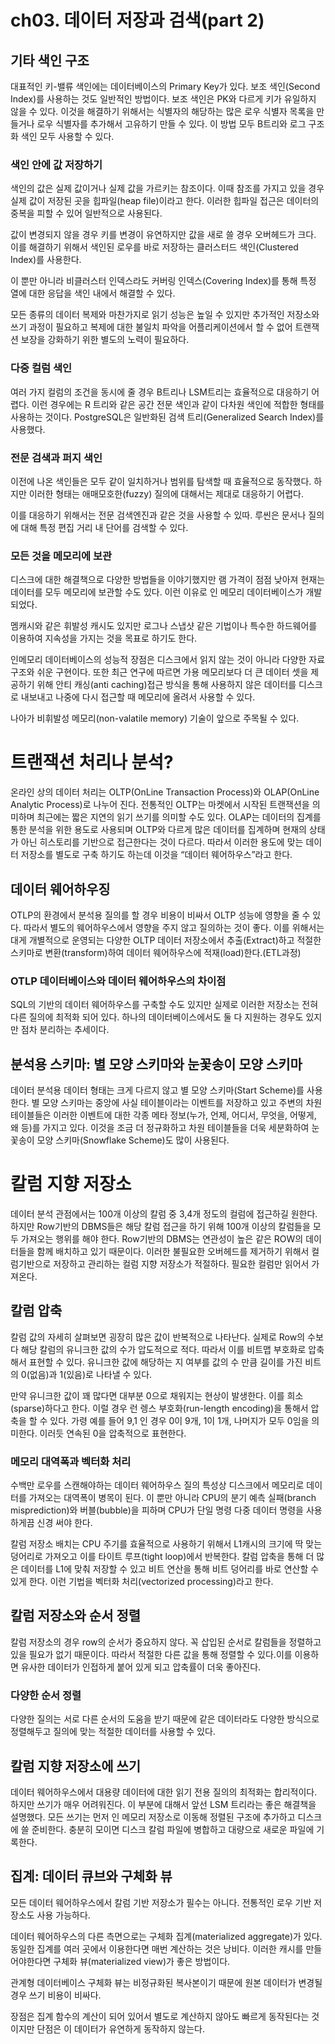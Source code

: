 # ch03. 데이터 저장과 검색(part 2)

## 기타 색인 구조

대표적인 키-밸류 색인에는 데이터베이스의 Primary Key가 있다. 보조 색인(Second Index)를 사용하는 것도 일반적인 방법이다. 보조 색인은 PK와 다르게 키가 유일하지 않을 수 있다. 이것을 해결하기 위해서는 식별자의 해당하는 많은 로우 식별자 목록을 만들거나 로우 식별자를 추가해서 고유하기 만들 수 있다. 이 방법 모두 B트리와 로그 구조화 색인 모두 사용할 수 있다.

### 색인 안에 값 저장하기

색인의 값은 실제 값이거나 실제 값을 가르키는 참조이다. 이때 참조를 가지고 있을 경우 실제 값이 저장된 곳을 힙파일(heap file)이라고 한다. 이러한 힙파일 접근은 데이터의 중복을 피할 수 있어 일반적으로 사용된다.

값이 변경되지 않을 경우 키를 변경이 유연하지만 값을 새로 쓸 경우 오버헤드가 크다. 이를 해결하기 위해서 색인된 로우를 바로 저장하는 클러스터드 색인(Clustered Index)를 사용한다.

이 뿐만 아니라 비클러스터 인덱스라도 커버링 인덱스(Covering Index)를 통해 특정 열에 대한 응답을 색인 내에서 해결할 수 있다.

모든 종류의 데이터 복제와 마찬가지로 읽기 성능은 높일 수 있지만 추가적인 저장소와 쓰기 과정이 필요하고 복제에 대한 불일치 파악을 어플리케이션에서 할 수 없어 트랜잭션 보장을 강화하기 위한 별도의 노력이 필요하다.

### 다중 컬럼 색인

여러 가지 컬럼의 조건을 동시에 줄 경우 B트리나 LSM트리는 효율적으로 대응하기 어렵다. 이런 경우에는 R 트리와 같은 공간 전문 색인과 같이 다차원 색인에 적합한 형태를 사용하는 것이다. PostgreSQL은 일반화된 검색 트리(Generalized Search Index)를 사용했다.

### 전문 검색과 퍼지 색인

이전에 나온 색인들은 모두 같이 일치하거나 범위를 탐색할 때 효율적으로 동작했다. 하지만 이러한 형태는 애매모호한(fuzzy) 질의에 대해서는 제대로 대응하기 어렵다.

이를 대응하기 위해서는 전문 검색엔진과 같은 것을 사용할 수 있따. 루씬은 문서나 질의에 대해 특정 편집 거리 내 단어를 검색할 수 있다.

### 모든 것을 메모리에 보관

디스크에 대한 해결책으로 다양한 방법들을 이야기했지만 램 가격이 점점 낮아져 현재는 데이터를 모두 메모리에 보관할 수도 있다. 이런 이유로 인 메모리 데이터베이스가 개발되었다.

멤캐시와 같은 휘발성 캐시도 있지만 로그나 스냅샷 같은 기법이나 특수한 하드웨어를 이용하여 지속성을 가지는 것을 목표로 하기도 한다.

인메모리 데이터베이스의 성능적 장점은 디스크에서 읽지 않는 것이 아니라 다양한 자료구조와 쉬운 구현이다. 또한 최근 연구에 따르면 가용 메모리보다 더 큰 데이터 셋을 제공하기 위해 안티 캐싱(anti caching)접근 방식을 통해 사용하지 않은 데이터를 디스크로 내보내고 나중에 다시 접근할 때 메모리에 올려서 사용할 수 있다.

나아가 비휘발성 메모리(non-valatile memory) 기술이 앞으로 주목될 수 있다.

# 트랜잭션 처리나 분석?

온라인 상의 데이터 처리는 OLTP(OnLine Transaction Process)와 OLAP(OnLine Analytic Process)로 나누어 진다. 전통적인 OLTP는 마켓에서 시작된 트랜잭션을 의미하며 최근에는 짧은 지연의 읽기 쓰기를 의미할 수도 있다. OLAP는 데이터의 집계를 통한 분석을 위한 용도로 사용되며 OLTP와 다르게 많은 데이터를 집계하며 현재의 상태가 아닌 히스토리를 기반으로 접근한다는 것이 다르다. 따라서 이러한 용도에 맞는 데이터 저장소를 별도로 구축 하기도 하는데 이것을 “데이터 웨어하우스”라고 한다.

## 데이터 웨어하우징

OTLP의 환경에서 분석용 질의를 할 경우 비용이 비싸서 OLTP 성능에 영향을 줄 수 있다. 따라서 별도의 웨어하우스에서 영향을 주지 않고 질의하는 것이 좋다. 이를 위해서는 대게 개별적으로 운영되는 다양한 OLTP 데이터 저장소에서 추출(Extract)하고 적절한 스키마로 변환(transform)하여 데이터 웨어하우스에 적재(load)한다.(ETL과정)

### OTLP 데이터베이스와 데이터 웨어하우스의 차이점

SQL의 기반의 데이터 웨어하우스를 구축할 수도 있지만 실제로 이러한 저장소는 전혀 다른 질의에 최적화 되어 있다. 하나의 데이터베이스에서도 둘 다 지원하는 경우도 있지만 점차 분리하는 추세이다.

## 분석용 스키마: 별 모양 스키마와 눈꽃송이 모양 스키마

데이터 분석용 데이터 형태는 크게 다르지 않고 별 모양 스키마(Start Scheme)를 사용한다. 별 모양 스키마는 중앙에 사실 테이블이라는 이벤트를 저장하고 있고 주변의 차원 테이블들은 이러한 이벤트에 대한 각종 메타 정보(누가, 언제, 어디서, 무엇을, 어떻게, 왜 등)를 가지고 있다. 이것을 조금 더 정규화하고 차원 테이블들을 더욱 세분화하여 눈꽃송이 모양 스키마(Snowflake Scheme)도 많이 사용된다.

# 칼럼 지향 저장소

데이터 분석 관점에서는 100개 이상의 칼럼 중 3,4개 정도의 컬럼에 접근하길 원한다. 하지만 Row기반의 DBMS들은 해당 칼럼 접근을 하기 위해 100개 이상의 칼럼들을 모두 가져오는 행위를 해야 한다. Row기반의 DBMS는 연관성이 높은 같은 ROW의 데이터들을 함께 배치하고 있기 때문이다. 이러한 불필요한 오버헤드를 제거하기 위해서 컬럼기반으로 저장하고 관리하는 컬럼 지향 저장소가 적절하다. 필요한 컬럼만 읽어서 가져온다.

## 칼럼 압축

칼럼 값의 자세히 살펴보면 굉장히 많은 값이 반복적으로 나타난다. 실제로 Row의 수보다 해당 칼럼의 유니크한 값의 수가 압도적으로 적다. 따라서 이를 비트맵 부호화로 압축해서 표현할 수 있다. 유니크한 값에 해당하는 지 여부를 값의 수 만큼 길이를 가진 비트의 0(없음)과 1(있음)로 나타낼 수 있다.

만약 유니크한 값이 꽤 많다면 대부분 0으로 채워지는 현상이 발생한다. 이를 희소(sparse)하다고 한다. 이럴 경우 런 렝스 부호화(run-length encoding)을 통해서 압축을 할 수 있다. 가령 예를 들어 9,1 인 경우 0이 9개, 1이 1개, 나머지가 모두 0임을 의미한다. 이러듯 연속된 0을 압축적으로 표현한다.

### 메모리 대역폭과 벡터화 처리

수백만 로우를 스캔해야하는 데이터 웨어하우스 질의 특성상 디스크에서 메모리로 데이터를 가져오는 대역폭이 병목이 된다. 이 뿐만 아니라 CPU의 분기 예측 실패(branch misprediction)와 버블(bubble)을 피하며 CPU가 단일 명령 다중 데이터 명령을 사용하게끔 신경 써야 한다.

칼럼 저장소 배치는 CPU 주기를 효율적으로 사용하기 위해서 L1캐시의 크기에 딱 맞는 덩어리로 가져오고 이를 타이트 루프(tight loop)에서 반복한다. 칼럼 압축을 통해 더 많은 데이터를 L1에 맞춰 저장할 수 있고 비트 연산을 통해 비트 덩어리를 바로 연산할 수 있게 한다. 이런 기법을 벡터화 처리(vectorized processing)라고 한다.

## 칼럼 저장소와 순서 정렬

칼럼 저장소의 경우 row의 순서가 중요하지 않다. 꼭 삽입된 순서로 칼럼들을 정렬하고 있을 필요가 없기 때문이다. 따라서 적절한 다른 값을 통해 정렬할 수 있다.이를 이용하면 유사한 데이터가 인접하게 붙어 있게 되고 압축률이 더욱 좋아진다.

### 다양한 순서 정렬

다양한 질의는 서로 다른 순서의 도움을 받기 때문에 같은 데이터라도 다양한 방식으로 정렬해두고 질의에 맞는 적절한 데이터를 사용할 수 있다.

## 칼럼 지향 저장소에 쓰기

데이터 웨어하우스에서 대용량 데이터에 대한 읽기 전용 질의의 최적화는 합리적이다. 하지만 쓰기가 매우 어려워진다. 이 부분에 대해서 앞선 LSM 트리라는 좋은 해결책을 설명했다. 모든 쓰기는 먼저 인 메모리 저장소로 이동해 정렬된 구조에 추가하고 디스크에 쓸 준비한다. 충분히 모이면 디스크 칼럼 파일에 병합하고 대량으로 새로운 파일에 기록한다.

## 집계: 데이터 큐브와 구체화 뷰

모든 데이터 웨어하우스에서 칼럼 기반 저장소가 필수는 아니다. 전통적인 로우 기반 저장소도 사용 가능하다.

데이터 웨어하우스의 다른 측면으로는 구체화 집계(materialized aggregate)가 있다. 동일한 집계를 여러 곳에서 이용한다면 매번 계산하는 것은 낭비다. 이러한 캐시를 만들어야한다면 구체화 뷰(materialized view)가 좋은 방법이다.

관계형 데이터베이스 구체화 뷰는 비정규화된 복사본이기 때문에 원본 데이터가 변경될 경우 쓰기 비용이 비싸다.

장점은 집계 함수의 계산이 되어 있어서 별도로 계산하지 않아도 빠르게 동작된다는 것이지만 단점은 이 데이터가 유연하게 동작하지 않는다.
